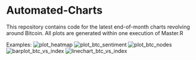 # Automated-Charts
This repository contains code for the latest end-of-month charts revolving around Bitcoin. All plots are generated within one execution of Master.R

Examples:
![plot_heatmap](https://user-images.githubusercontent.com/52510339/169365965-c29e467e-2f78-4e3b-8dd6-14a67d924db9.png)
![plot_btc_sentiment](https://user-images.githubusercontent.com/52510339/169365979-7faed223-7923-4b54-ac84-180d6d4063b3.png)
![plot_btc_nodes](https://user-images.githubusercontent.com/52510339/169366053-0edcaa4b-92c2-4c28-911a-1f25751c25e5.png)
![barplot_btc_vs_index](https://user-images.githubusercontent.com/52510339/169366075-b68b64c7-6b13-4318-9974-8a9e71c526c1.png)
![linechart_btc_vs_index](https://user-images.githubusercontent.com/52510339/169366084-2f90ef9c-ec78-49be-b278-e73712cbe831.png)
